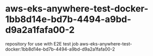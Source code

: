 # aws-eks-anywhere-test-docker-1bb8d14e-bd7b-4494-a9bd-d9a2a1fafa00-2
repository for use with E2E test job aws-eks-anywhere-test-docker:1bb8d14e-bd7b-4494-a9bd-d9a2a1fafa00-2

